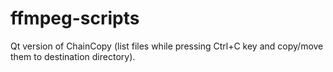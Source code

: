 # ffmpeg-scripts
Qt version of ChainCopy (list files while pressing Ctrl+C key and copy/move them to destination directory).
